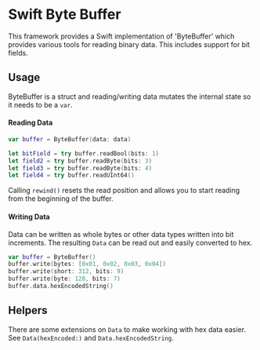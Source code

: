 # Swift Byte Buffer

This framework provides a Swift implementation of 'ByteBuffer' which provides various tools for reading binary data. This includes support for bit fields.

## Usage
ByteBuffer is a struct and reading/writing data mutates the internal state so it needs to be a ```var```.

#### Reading Data

```swift
var buffer = ByteBuffer(data: data)

let bitField = try buffer.readBool(bits: 1)
let field2 = try buffer.readByte(bits: 3)
let field3 = try buffer.readByte(bits: 4)
let field4 = try buffer.readUInt64()
```

Calling ```rewind()``` resets the read position and allows you to start reading from the beginning of the buffer.

#### Writing Data
Data can be written as whole bytes or other data types written into bit increments. The resulting ```Data``` can be read out and easily converted to hex.

```swift
var buffer = ByteBuffer()
buffer.write(bytes: [0x01, 0x02, 0x03, 0x04])
buffer.write(short: 312, bits: 9)
buffer.write(byte: 128, bits: 7)
buffer.data.hexEncodedString()
```

## Helpers
There are some extensions on ```Data``` to make working with hex data easier. See ```Data(hexEncoded:)``` and ```Data.hexEncodedString```.
